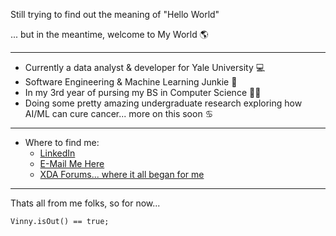 Still trying to find out the meaning of "Hello World"

... but in the meantime, welcome to My World 🌎

-----------------------------------------------------

* Currently a data analyst & developer for Yale University 💻
* Software Engineering & Machine Learning Junkie 🤖
* In my 3rd year of pursing my BS in Computer Science 👨‍🎓
* Doing some pretty amazing undergraduate research exploring how AI/ML can cure cancer... more on this soon ♋

-----------------------------------------------------

* Where to find me:
  - <a href="https://www.linkedin.com/in/vincenzodaria/">LinkedIn</a>
  - <a href="mailto:vincenzo.daria01@gmail.com">E-Mail Me Here</a>
  - <a href="https://forum.xda-developers.com/m/vin_001.7779995/">XDA Forums... where it all began for me</a>
-------------------------------------------------------------
Thats all from me folks, so for now...
```
Vinny.isOut() == true;
```


